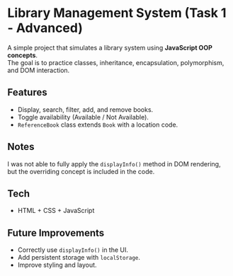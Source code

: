 # Library Management System (Task 1 - Advanced)

A simple project that simulates a library system using **JavaScript OOP concepts**.  
The goal is to practice classes, inheritance, encapsulation, polymorphism, and DOM interaction.

## Features
- Display, search, filter, add, and remove books.
- Toggle availability (Available / Not Available).
- `ReferenceBook` class extends `Book` with a location code.

## Notes
I was not able to fully apply the `displayInfo()` method in DOM rendering, but the overriding concept is included in the code.

## Tech
- HTML + CSS + JavaScript

## Future Improvements
- Correctly use `displayInfo()` in the UI.
- Add persistent storage with `localStorage`.
- Improve styling and layout.

